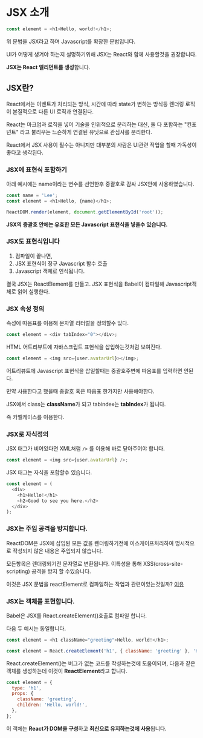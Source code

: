 # JSX 소개

```javascript
const element = <h1>Hello, world!</h1>;
```

위 문법을 JSX라고 하며 Javascript를 확장한 문법입니다.

UI가 어떻게 생겨야 하는지 설명하기위해 JSX는 React와 함께 사용할것을 권장합니다.

**JSX는 React 엘리먼트를 생성**합니다.

## JSX란?

React에서는 이벤트가 처리되는 방식, 시간에 따라 state가 변하는 방식등 렌더링 로직이 본질적으로 다른 UI 로직과 연결된다.

React는 마크업과 로직을 넣어 기술을 인위적으로 분리하는 대신, 둘 다 포함하는 "컨포넌트" 라고 불리우는 느슨하게 연결된 유닛으로 관심사를 분리한다.

React에서 JSX 사용이 필수는 아니지만 대부분의 사람은 UI관련 작업을 할때 가독성이 좋다고 생각된다.

### JSX에 표현식 포함하기

아래 예시에는 name이라는 변수를 선언한후 중괄호로 감싸 JSX안에 사용하였습니다.

```javascript
const name = 'Lee';
const element = <h1>Hello, {name}</h1>;

ReactDOM.render(element, document.getElementById('root'));
```

**JSX의 중괄호 안에는 유효한 모든 Javascript 표현식을 넣을수 있습니다.**

### JSX도 표현식입니다

1. 컴파일이 끝나면,
2. JSX 표현식이 정규 Javascript 함수 호출
3. Javascript 객체로 인식됩니다.

결국 JSX는 ReactElement를 만들고. JSX 표현식을 Babel이 컴파일해 Javascript객체로 읽어 실행한다.

### JSX 속성 정의

속성에 따옴표를 이용해 문자열 리터럴을 정의할수 있다.

```javascript
const element = <div tabIndex="0"></div>;
```

HTML 어트리뷰트에 자바스크립트 표현식을 삽입하는것처럼 보여진다.

```javascript
const element = <img src={user.avatarUrl}></img>;
```

어트리뷰트에 Javascript 표현식을 삽일할때는 중괄호주변에 따옴표를 입력하면 안된다.

민약 사용한다고 했을때 중괄호 혹은 따옴표 한가지만 사용해야한다.

JSX에서 class는 **className**가 되고 tabindex는 **tabIndex**가 됩니다.

즉 카멜케이스를 이용한다.

### JSX로 자식정의

JSX 태그가 비어있다면 XML처럼 `/>` 를 이용해 바로 닫아주어야 합니다.

```javascript
const element = <img src={user.avatarUrl} />;
```

JSX 태그는 자식을 포함할수 있습니다.

```javascript
const element = (
  <div>
    <h1>Hello!</h1>
    <h2>Good to see you here.</h2>
  </div>
);
```

### JSX는 주입 공격을 방지합니다.

ReactDOM은 JSX에 삽입된 모든 값을 렌더링하기전에 이스케이프처리하여 명시적으로 작성되지 않은 내용은 주입되지 않습니다.

모든항목은 렌더링되기전 문자열로 변환됩니다. 이특성을 통해 XSS(cross-site-scripting) 공격을 방지 할 수있습니다.

이것은 JSX 문법을 reactElement로 컴파일하는 작업과 관련이있는것일까? [이유](https://chaewonkong.github.io/posts/xss.html)

### JSX는 객체를 표현합니다.

Babel은 JSX를 React.createElement()호출로 컴파일 합니다.

다음 두 예시는 동일합니다.

```javascript
const element = <h1 className="greeting">Hello, world!</h1>;
```

```javascript
const element = React.createElement('h1', { className: 'greeting' }, 'Hello, world!');
```

React.createElement()는 버그가 없는 코드를 작성하는것에 도움이되며, 다음과 같은 객체를 생성하는데 이것이 **ReactElement**라고 합니다.

```javascript
const element = {
  type: 'h1',
  props: {
    className: 'greeting',
    children: 'Hello, world!',
  },
};
```

이 객체는 **React가 DOM을 구성**하고 **최신으로 유지하는것에 사용**됩니다.
